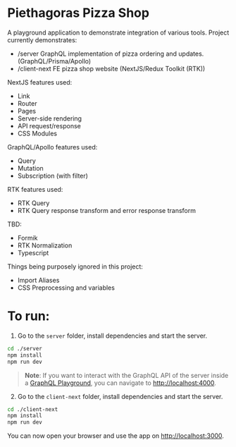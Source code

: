 # Piethagoras Pizza Shop

A playground application to demonstrate integration of various tools. Project currently demonstrates:

- /server GraphQL implementation of pizza ordering and updates. (GraphQL/Prisma/Apollo)
- /client-next FE pizza shop website (NextJS/Redux Toolkit (RTK))

NextJS features used:

- Link
- Router
- Pages
- Server-side rendering
- API request/response
- CSS Modules

GraphQL/Apollo features used:

- Query
- Mutation
- Subscription (with filter)

RTK features used:

- RTK Query
- RTK Query response transform and error response transform

TBD:

- Formik
- RTK Normalization
- Typescript

Things being purposely ignored in this project:

- Import Aliases
- CSS Preprocessing and variables

# To run:

1. Go to the `server` folder, install dependencies and start the server.

```sh
cd ./server
npm install
npm run dev
```

> **Note**: If you want to interact with the GraphQL API of the server inside a [GraphQL Playground](https://github.com/prisma/graphql-playground), you can navigate to [http://localhost:4000](http://localhost:4000).

2. Go to the `client-next` folder, install dependencies and start the server.

```sh
cd ./client-next
npm install
npm run dev
```

You can now open your browser and use the app on [http://localhost:3000](http://localhost:3000).
